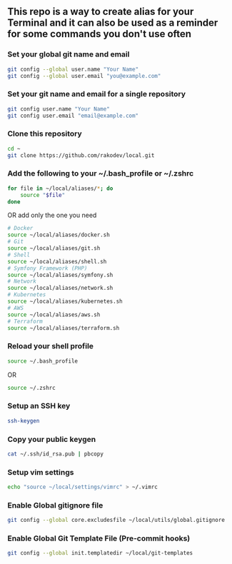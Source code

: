 ## This repo is a way to create alias for your Terminal and it can also be used as a reminder for some commands you don't use often

### Set your global git name and email

```bash
git config --global user.name "Your Name"
git config --global user.email "you@example.com"
```

### Set your git name and email for a single repository

```bash
git config user.name "Your Name"
git config user.email "email@example.com"
```

### Clone this repository

```bash
cd ~
git clone https://github.com/rakodev/local.git
```

### Add the following to your ~/.bash_profile or ~/.zshrc 

```bash
for file in ~/local/aliases/*; do
    source "$file"
done
```
OR add only the one you need
```bash
# Docker
source ~/local/aliases/docker.sh
# Git
source ~/local/aliases/git.sh
# Shell
source ~/local/aliases/shell.sh
# Symfony Framework (PHP)
source ~/local/aliases/symfony.sh
# Network
source ~/local/aliases/network.sh
# Kubernetes
source ~/local/aliases/kubernetes.sh
# AWS
source ~/local/aliases/aws.sh
# Terraform
source ~/local/aliases/terraform.sh  
```

### Reload your shell profile

```bash
source ~/.bash_profile
```

OR

```bash
source ~/.zshrc
```

### Setup an SSH key

```bash
ssh-keygen
```

### Copy your public keygen

```bash
cat ~/.ssh/id_rsa.pub | pbcopy
```

### Setup vim settings
```bash
echo "source ~/local/settings/vimrc" > ~/.vimrc
```
### Enable Global gitignore file
```bash
git config --global core.excludesfile ~/local/utils/global.gitignore
```

### Enable Global Git Template File (Pre-commit hooks)
```bash
git config --global init.templatedir ~/local/git-templates
```